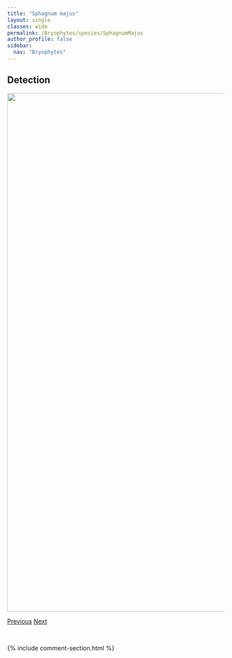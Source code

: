 ```yaml
---
title: "Sphagnum majus"
layout: single
classes: wide
permalink: /Bryophytes/species/SphagnumMajus
author_profile: false
sidebar:
  nav: "Bryophytes"
---
```


<h2>Detection</h2>

<a href="https://drive.google.com/uc?export=view&id=1qSdfhiwFeaKT4JoZdDpeS_PhPJ08FY50">
<img src="https://drive.google.com/uc?export=view&id=1qSdfhiwFeaKT4JoZdDpeS_PhPJ08FY50" height = "1200" width = "800">
</a>


<a href="/DevelopmentWebsite/Bryophytes/species/SphagnumLindbergii" class="pagination--pager" title="Sphagnum lindbergii">Previous</a> <a href="/DevelopmentWebsite/Bryophytes/species/SphagnumObtusum" class="pagination--pager" title="Sphagnum obtusum">Next</a>

<p>&nbsp;</p>

{% include comment-section.html %}

